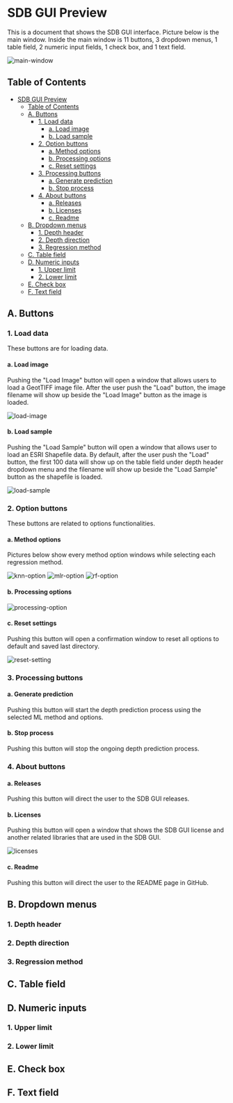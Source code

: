 # SDB GUI Preview

This is a document that shows the SDB GUI interface. Picture below is the main window. Inside the main window is 11 buttons, 3 dropdown menus, 1 table field, 2 numeric input fields, 1 check box, and 1 text field.

![main-window](./fig/main_window.png)

## Table of Contents

- [SDB GUI Preview](#sdb-gui-preview)
  - [Table of Contents](#table-of-contents)
  - [A. Buttons](#a-buttons)
    - [1. Load data](#1-load-data)
      - [a. Load image](#a-load-image)
      - [b. Load sample](#b-load-sample)
    - [2. Option buttons](#2-option-buttons)
      - [a. Method options](#a-method-options)
      - [b. Processing options](#b-processing-options)
      - [c. Reset settings](#c-reset-settings)
    - [3. Processing buttons](#3-processing-buttons)
      - [a. Generate prediction](#a-generate-prediction)
      - [b. Stop process](#b-stop-process)
    - [4. About buttons](#4-about-buttons)
      - [a. Releases](#a-releases)
      - [b. Licenses](#b-licenses)
      - [c. Readme](#c-readme)
  - [B. Dropdown menus](#b-dropdown-menus)
    - [1. Depth header](#1-depth-header)
    - [2. Depth direction](#2-depth-direction)
    - [3. Regression method](#3-regression-method)
  - [C. Table field](#c-table-field)
  - [D. Numeric inputs](#d-numeric-inputs)
    - [1. Upper limit](#1-upper-limit)
    - [2. Lower limit](#2-lower-limit)
  - [E. Check box](#e-check-box)
  - [F. Text field](#f-text-field)

## A. Buttons

### 1. Load data

These buttons are for loading data.

#### a. Load image

Pushing the "Load Image" button will open a window that allows users to load a GeotTIFF image file. After the user push the "Load" button, the image filename will show up beside the "Load Image" button as the image is loaded.

![load-image](./fig/load_image_window.png)

#### b. Load sample

Pushing the "Load Sample" button will open a window that allows user to load an ESRI Shapefile data. By default, after the user push the "Load" button, the first 100 data will show up on the table field under depth header dropdown menu and the filename will show up beside the "Load Sample" button as the shapefile is loaded.

![load-sample](./fig/load_sample_window.png)

### 2. Option buttons

These buttons are related to options functionalities.

#### a. Method options

Pictures below show every method option windows while selecting each regression method.

![knn-option](./fig/knn_option_window.png) ![mlr-option](./fig/mlr_option_window.png) ![rf-option](./fig/rf_option_window.png)

#### b. Processing options

![processing-option](./fig/processing_option_window.png)

#### c. Reset settings

Pushing this button will open a confirmation window to reset all options to default and saved last directory.

![reset-setting](./fig/reset_setting_window.png)

### 3. Processing buttons

#### a. Generate prediction

Pushing this button will start the depth prediction process using the selected ML method and options.

#### b. Stop process

Pushing this button will stop the ongoing depth prediction process.

### 4. About buttons

#### a. Releases

Pushing this button will direct the user to the SDB GUI releases.

#### b. Licenses

Pushing this button will open a window that shows the SDB GUI license and another related libraries that are used in the SDB GUI.

![licenses](./fig/license_window.png)

#### c. Readme

Pushing this button will direct the user to the README page in GitHub.

## B. Dropdown menus

### 1. Depth header

### 2. Depth direction

### 3. Regression method

## C. Table field

## D. Numeric inputs

### 1. Upper limit

### 2. Lower limit

## E. Check box

## F. Text field
